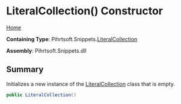 # LiteralCollection\(\) Constructor

[Home](../../../../README.md#_top)

**Containing Type**: Pihrtsoft\.Snippets\.[LiteralCollection](../README.md#_top)

**Assembly**: Pihrtsoft\.Snippets\.dll

## Summary

Initializes a new instance of the [LiteralCollection](../README.md#_top) class that is empty\.

```csharp
public LiteralCollection()
```

